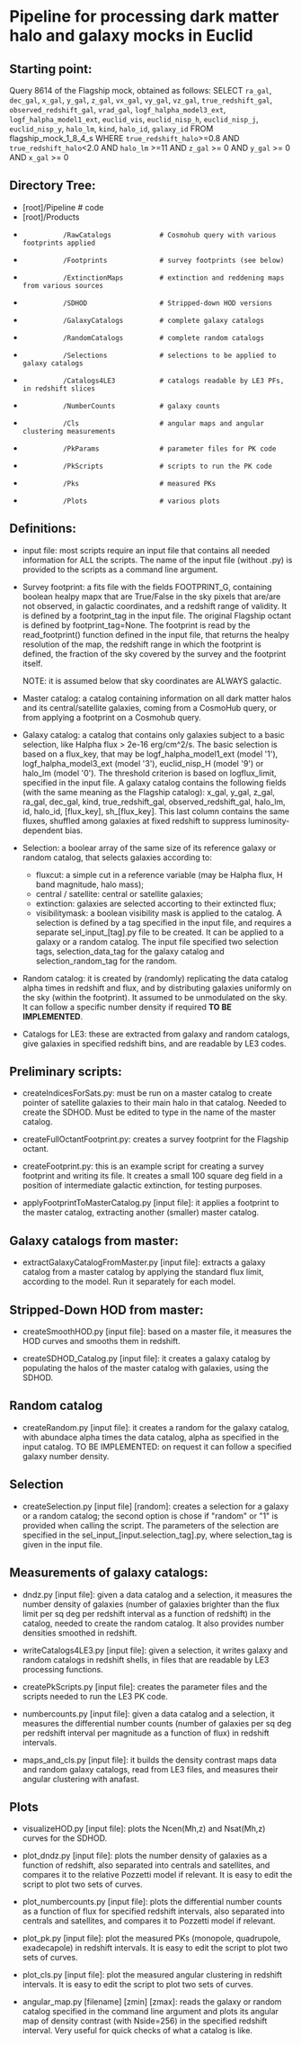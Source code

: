 # Pipeline for processing dark matter halo and galaxy mocks in Euclid

## Starting point:
Query 8614 of the Flagship mock, obtained as follows:
SELECT `ra_gal`, `dec_gal`, `x_gal`, `y_gal`, `z_gal`, `vx_gal`, `vy_gal`, `vz_gal`, `true_redshift_gal`, `observed_redshift_gal`, `vrad_gal`, `logf_halpha_model3_ext`, `logf_halpha_model1_ext`, `euclid_vis`, `euclid_nisp_h`, `euclid_nisp_j`, `euclid_nisp_y`, `halo_lm`, `kind`, `halo_id`, `galaxy_id`
        FROM flagship_mock_1_8_4_s 
        WHERE `true_redshift_halo`>=0.8 
        AND `true_redshift_halo`<2.0
        AND `halo_lm` >=11
        AND `z_gal` >= 0
        AND `y_gal` >= 0
        AND `x_gal` >= 0

## Directory Tree:
* [root]/Pipeline                        # code
* [root]/Products
*               /RawCatalogs            # Cosmohub query with various footprints applied
*               /Footprints             # survey footprints (see below)
*               /ExtinctionMaps         # extinction and reddening maps from various sources
*               /SDHOD                  # Stripped-down HOD versions
*               /GalaxyCatalogs         # complete galaxy catalogs
*               /RandomCatalogs         # complete random catalogs
*               /Selections             # selections to be applied to galaxy catalogs
*               /Catalogs4LE3           # catalogs readable by LE3 PFs, in redshift slices
*               /NumberCounts           # galaxy counts
*               /Cls                    # angular maps and angular clustering measurements
*               /PkParams               # parameter files for PK code
*               /PkScripts              # scripts to run the PK code
*               /Pks                    # measured PKs
*               /Plots                  # various plots

## Definitions:

* input file: most scripts require an input file that contains all
  needed information for ALL the scripts. The name of the input file
  (without .py) is provided to the scripts as a command line argument.

* Survey footprint: a fits file with the fields FOOTPRINT_G,
  containing boolean healpy mapx that are True/False in the sky pixels
  that are/are not observed, in galactic coordinates, and a redshift
  range of validity. It is defined by a footprint_tag in the input
  file. The original Flagship octant is defined by footprint_tag=None.
  The footprint is read by the read_footprint() function defined in
  the input file, that returns the healpy resolution of the map, the
  redshift range in which the footprint is defined, the fraction of
  the sky covered by the survey and the footprint itself.

  NOTE: it is assumed below that sky coordinates are ALWAYS galactic.

* Master catalog: a catalog containing information on all dark matter
  halos and its central/satellite galaxies, coming from a CosmoHub
  query, or from applying a footprint on a Cosmohub query.

* Galaxy catalog: a catalog that contains only galaxies subject to a
  basic selection, like Halpha flux > 2e-16 erg/cm^2/s. The basic
  selection is based on a flux_key, that may be logf_halpha_model1_ext
  (model '1'), logf_halpha_model3_ext (model '3'), euclid_nisp_H
  (model '9') or halo_lm (model '0'). The threshold criterion is based
  on logflux_limit, specified in the input file. A galaxy catalog
  contains the following fields (with the same meaning as the Flagship
  catalog): x_gal, y_gal, z_gal, ra_gal, dec_gal, kind,
  true_redshift_gal, observed_redshift_gal, halo_lm, id, halo_id,
  [flux_key], sh_[flux_key]. This last column contains the same
  fluxes, shuffled among galaxies at fixed redshift to suppress
  luminosity-dependent bias.

* Selection: a boolear array of the same size of its reference galaxy
  or random catalog, that selects galaxies according to:
  - fluxcut: a simple cut in a reference variable (may be Halpha flux,
    H band magnitude, halo mass);
  - central / satellite: central or satellite galaxies;
  - extinction: galaxies are selected accorting to their extincted
    flux;
  - visibilitymask: a boolean visibility mask is applied to the catalog.
  A selection is defined by a tag specified in the input file, and
  requires a separate sel_input_[tag].py file to be created. It can be
  applied to a galaxy or a random catalog. The input file specified
  two selection tags, selection_data_tag for the galaxy catalog and
  selection_random_tag for the random.

* Random catalog: it is created by (randomly) replicating the data
  catalog alpha times in redshift and flux, and by distributing
  galaxies uniformly on the sky (within the footprint). It assumed to
  be unmodulated on the sky. It can follow a specific number density
  if required **TO BE IMPLEMENTED**.

* Catalogs for LE3: these are extracted from galaxy and random
  catalogs, give galaxies in specified redshift bins, and are readable
  by LE3 codes.

## Preliminary scripts:

* createIndicesForSats.py: must be run on a master catalog to create
  pointer of satellite galaxies to their main halo in that catalog.
  Needed to create the SDHOD. Must be edited to type in the name of
  the master catalog.

* createFullOctantFootprint.py: creates a survey footprint for the
  Flagship octant.

* createFootprint.py: this is an example script for creating a survey
  footprint and writing its file. It creates a small 100 square deg
  field in a position of intermediate galactic extinction, for testing
  purposes.

* applyFootprintToMasterCatalog.py [input file]: it applies a
  footprint to the master catalog, extracting another (smaller) master
  catalog.

## Galaxy catalogs from master:

* extractGalaxyCatalogFromMaster.py [input file]: extracts a galaxy
  catalog from a master catalog by applying the standard flux limit,
  according to the model. Run it separately for each model.

## Stripped-Down HOD from master:

* createSmoothHOD.py [input file]: based on a master file, it measures
  the HOD curves and smooths them in redshift.

* createSDHOD_Catalog.py [input file]: it creates a galaxy catalog by
  populating the halos of the master catalog with galaxies, using the
  SDHOD.

## Random catalog

* createRandom.py [input file]: it creates a random for the galaxy
  catalog, with abundace alpha times the data catalog, alpha as
  specified in the input catalog. TO BE IMPLEMENTED: on request it can
  follow a specified galaxy number density.

## Selection

* createSelection.py [input file] [random]: creates a selection for a
  galaxy or a random catalog; the second option is chose if "random"
  or "1" is provided when calling the script. The parameters of the
  selection are specified in the sel_input_[input.selection_tag].py,
  where selection_tag is given in the input file.


## Measurements of galaxy catalogs:

* dndz.py [input file]: given a data catalog and a selection, it
  measures the number density of galaxies (number of galaxies brighter
  than the flux limit per sq deg per redshift interval as a function
  of redshift) in the catalog, needed to create the random catalog. It
  also provides number densities smoothed in redshift.

* writeCatalogs4LE3.py [input file]: given a selection, it writes
  galaxy and random catalogs in redshift shells, in files that are
  readable by LE3 processing functions.

* createPkScripts.py [input file]: creates the parameter files and the
  scripts needed to run the LE3 PK code.

* numbercounts.py [input file]: given a data catalog and a selection,
  it measures the differential number counts (number of galaxies per
  sq deg per redshift interval per magnitude as a function of flux) in
  redshift intervals.

* maps_and_cls.py [input file]: it builds the density contrast maps
  data and random galaxy catalogs, read from LE3 files, and measures
  their angular clustering with anafast.

## Plots

* visualizeHOD.py [input file]: plots the Ncen(Mh,z) and Nsat(Mh,z)
  curves for the SDHOD.

* plot_dndz.py [input file]: plots the number density of galaxies as a
  function of redshift, also separated into centrals and satellites,
  and compares it to the relative Pozzetti model if relevant. It is
  easy to edit the script to plot two sets of curves.

* plot_numbercounts.py [input file]: plots the differential number
  counts as a function of flux for specified redshift intervals, also
  separated into centrals and satellites, and compares it to Pozzetti
  model if relevant.

* plot_pk.py [input file]: plot the measured PKs (monopole, quadrupole,
  exadecapole) in redshift intervals. It is easy to edit the script to
  plot two sets of curves.

* plot_cls.py [input file]: plot the measured angular clustering in redshift
  intervals. It is easy to edit the script to plot two sets of curves.

* angular_map.py [filename] [zmin] [zmax]: reads the galaxy or random
  catalog specified in the command line argument and plots its angular
  map of density contrast (with Nside=256) in the specified redshift
  interval. Very useful for quick checks of what a catalog is like.


